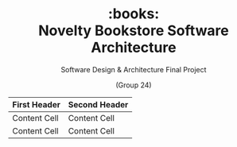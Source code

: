 <h1 align="center">
     <div align="center">
          :books:
     </div>
     Novelty Bookstore Software Architecture
</h1>

<p align="center">
  Software Design & Architecture Final Project
</p>
<p align="center">
     (Group 24)
</p>

| First Header  | Second Header |
| ------------- | ------------- |
| Content Cell  | Content Cell  |
| Content Cell  | Content Cell  |
